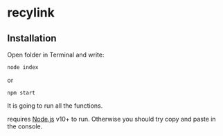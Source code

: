 # recylink


## Installation
Open folder in Terminal and write:

```
node index
```

or 

```
npm start
```

It is going to run all the functions.

requires [Node.js](https://nodejs.org/) v10+ to run. Otherwise you should try copy and paste in the console.
